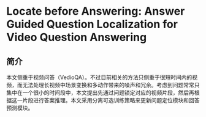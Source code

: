 # Locate before Answering: Answer Guided Question Localization for Video Question Answering

## 简介

本文侧重于视频问答（VedioQA）。不过目前相关的方法只侧重于很短时间内的视频，而无法处理长视频中场景变换和多动作带来的噪声和冗余。考虑到问题常常只集中在一个很小的时间段中，本文提出先通过问题锁定对应的视频片段，然后再根据这一片段进行答案推理。本文采用分离可选训练策略来更新问题定位模块和回答预测模块。
